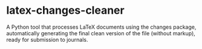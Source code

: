 # latex-changes-cleaner
A Python tool that processes LaTeX documents using the changes package, automatically generating the final clean version of the file (without markup), ready for submission to journals. 
